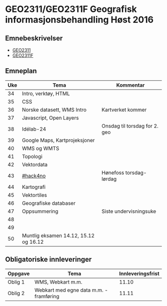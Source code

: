 # GEO2311/GEO2311F Geografisk informasjonsbehandling Høst 2016

## Emnebeskrivelser

- [GEO2311](http://www.ntnu.no/studier/emner/GEO2311/2016/1#tab=omEmnet)
- [GEO2311F](http://www.ntnu.no/studier/emner/GEO2311F/2016/1#tab=omEmnet)

## Emneplan

Uke | Tema | Kommentar
---|---|---
34  | Intro, verktøy, HTML
35  | CSS
36  | Norske datasett, WMS Intro       | Kartverket kommer
37  | Javascript, Open Layers
38  | Idélab-24                        | Onsdag til torsdag for 2. geo
39  | Google Maps, Kartprojeksjoner
40  | WMS og WMTS
41  | Topologi
42  | Vektordata                       |
43  | [#hack4no](http://www.hack4.no/) | Hønefoss torsdag-lørdag
44  | Kartografi
45  | Vektortiles
46  | Geografiske databaser
47  | Oppsummering                     | Siste undervisningsuke
48  |
49  |
50  | Muntlig eksamen 14.12, 15.12 og 16.12


## Obligatoriske innleveringer


Oppgave |Tema |Innleveringsfrist
---|---|---
Oblig 1 |WMS, Webkart m.m. |11.10
Oblig 2 |Webkart med egne data m.m. - framføring |11.11
